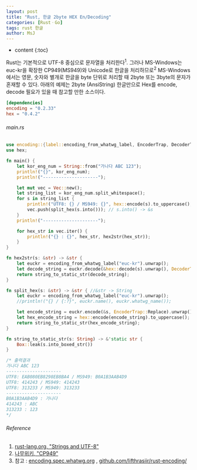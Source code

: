 ```yaml
---
layout: post
title: "Rust, 한글 2byte HEX En/Decoding"
categories: [RustㆍGo]
tags: rust 한글
author: MsJ
---
```


* content
{:toc}

Rust는 기본적으로 UTF-8 중심으로 문자열을 처리한다<sup>1</sup>. 그러나 MS-Windows는 euc-kr을 확장한 CP949(MS949)와 Unicode로 한글을 처리하므로<sup>2</sup> MS-Windows에서는 영문, 숫자와 별개로 한글을 byte 단위로 처리할 때 2byte 또는 3byte의 문자가 혼재할 수 있다. 아래의 예제는 2byte (AnsiString) 한글만으로 Hex를 encode, decode 필요가 있을 때 참고할 만한 소스이다.

```toml
[dependencies]
encoding = "0.2.33"
hex = "0.4.2"
```
###### main.rs

```rust
use encoding::{label::encoding_from_whatwg_label, EncoderTrap, DecoderTrap};
use hex;

fn main() {
    let kor_eng_num = String::from("가나다 ABC 123");
    println!("{}", kor_eng_num);
    println!("---------------------");

    let mut vec = Vec::new();
    let string_list = kor_eng_num.split_whitespace();
    for s in string_list {
        println!("UTF8: {} / MS949: {}", hex::encode(s).to_uppercase(), split_hex(s.into()));
        vec.push(split_hex(s.into())); // s.into() -> &s
    }
    println!("---------------------");

    for hex_str in vec.iter() {
        println!("{} : {}", hex_str, hex2str(hex_str));
    }
}
```





```rust
fn hex2str(s: &str) -> &str {
    let euckr = encoding_from_whatwg_label("euc-kr").unwrap();
    let decode_string = euckr.decode(&hex::decode(s).unwrap(), DecoderTrap::Replace).unwrap();
    return string_to_static_str(decode_string);
}

fn split_hex(s: &str) -> &str { //&str -> String
    let euckr = encoding_from_whatwg_label("euc-kr").unwrap();
    //println!("{} / {:?}", euckr.name(), euckr.whatwg_name());

    let encode_string = euckr.encode(&s, EncoderTrap::Replace).unwrap();
    let hex_encode_string = hex::encode(encode_string).to_uppercase();
    return string_to_static_str(hex_encode_string);
}

fn string_to_static_str(s: String) -> &'static str {
    Box::leak(s.into_boxed_str())
}

/* 출력결과
가나다 ABC 123
---------------------
UTF8: EAB080EB8298EB8BA4 / MS949: B0A1B3AAB4D9
UTF8: 414243 / MS949: 414243
UTF8: 313233 / MS949: 313233
---------------------
B0A1B3AAB4D9 : 가나다
414243 : ABC
313233 : 123
*/
```

###### Reference

1. [rust-lang.org, "Strings and UTF-8"](https://internals.rust-lang.org/t/strings-and-utf-8/9057)
2. [나무위키, "CP949"](https://namu.wiki/w/CP949)
3. 참고 : [encoding.spec.whatwg.org](https://encoding.spec.whatwg.org/) , [github.com/lifthrasiir/rust-encoding/](https://github.com/lifthrasiir/rust-encoding/)
